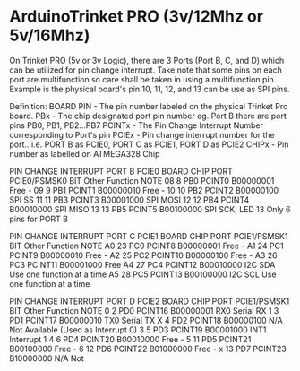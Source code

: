 # ArduinoTrinket PRO (3v/12Mhz or 5v/16Mhz)

On Trinket PRO (5v or 3v Logic), there are 3 Ports (Port B, C, and D) which can be utilized for pin change interrupt.
Take note that some pins on each port are multifunction so care shall be taken in using a multifunction pin. Example is the physical board's pin 10, 11, 12, and 13 can be use as SPI pins.

Definition:
BOARD PIN - The pin number labeled on the physical Trinket Pro board.
PBx       - The chip designated port pin number eg. Port B there are port pins PB0, PB1, PB2...PB7
PCINTx    - The Pin Change Interrupt Number corresponding to Port's pin
PCIEx     - Pin change interrupt number for the port...i.e. PORT B as PCIE0, PORT C as PCIE1, PORT D as PCIE2
CHIPx     - Pin number as labelled on ATMEGA328 Chip

  PIN CHANGE INTERRUPT PORT B PCIE0
  BOARD     CHIP    PORT    PCIE0/PSMSK0  BIT              Other Function          NOTE
    08        8     PB0        PCINT0    B00000001          Free                  -
    09        9     PB1        PCINT1    B00000010          Free                  -
    10        10    PB2        PCINT2    B00000100          SPI SS
    11        11    PB3        PCINT3    B00001000          SPI MOSI
    12        12    PB4        PCINT4    B00010000          SPI MISO
    13        13    PB5        PCINT5    B00100000          SPI SCK, LED 13       Only 6 pins for PORT B

  PIN CHANGE INTERRUPT PORT C PCIE1
  BOARD     CHIP    PORT    PCIE1/PSMSK1  BIT              Other Function          NOTE
    A0       23     PC0        PCINT8    B00000001          Free                  -
    A1       24     PC1        PCINT9    B00000010          Free                  -
    A2       25     PC2        PCINT10   B00000100          Free                  -
    A3       26     PC3        PCINT11   B00001000          Free
    A4       27     PC4        PCINT12   B00010000          I2C SDA               Use one function at a time
    A5       28     PC5        PCINT13   B00100000          I2C SCL               Use one function at a time

    
  PIN CHANGE INTERRUPT PORT D PCIE2
  BOARD     CHIP    PORT    PCIE1/PSMSK1   BIT              Other Function          NOTE
     0        2     PD0        PCINT16    B00000001         RX0                   Serial RX
     1        3     PD1        PCINT17    B00000010         TX0                   Serial TX
     X        4     PD2        PCINT18    B00000100         N/A                   Not Available (Used as Interrupt 0)
     3        5     PD3        PCINT19    B00001000         INT1                  Interrupt 1
     4        6     PD4        PCINT20    B00010000         Free                  -
     5        11    PD5        PCINT21    B00100000         Free                  -
     6        12    PD6        PCINT22    B01000000         Free                  -
     x        13    PD7       PCINT23     B10000000         N/A                   Not 
     
     
